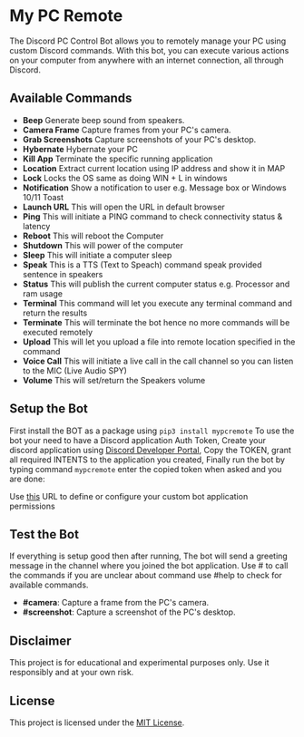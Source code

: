 # My PC Remote

The Discord PC Control Bot allows you to remotely manage your PC using custom Discord commands. With this bot, you can execute various actions on your computer from anywhere with an internet connection, all through Discord.

## Available Commands

- **Beep** Generate beep sound from speakers.
- **Camera Frame** Capture frames from your PC's camera.
- **Grab Screenshots** Capture screenshots of your PC's desktop.
- **Hybernate** Hybernate your PC
- **Kill App** Terminate the specific running application
- **Location** Extract current location using IP address and show it in MAP
- **Lock** Locks the OS same as doing WIN + L in windows
- **Notification** Show a notification to user e.g. Message box or Windows 10/11 Toast
- **Launch URL** This will open the URL in default browser
- **Ping** This will initiate a PING command to check connectivity status & latency
- **Reboot** This will reboot the Computer
- **Shutdown** This will power of the computer
- **Sleep** This will initiate a computer sleep
- **Speak** This is a TTS (Text to Speach) command speak provided sentence in speakers
- **Status** This will publish the current computer status e.g. Processor and ram usage
- **Terminal** This command will let you execute any terminal command and return the results
- **Terminate** This will terminate the bot hence no more commands will be executed remotely
- **Upload** This will let you upload a file into remote location specified in the command
- **Voice Call** This will initiate a live call in the call channel so you can listen to the MIC (Live Audio SPY)
- **Volume** This will set/return the Speakers volume

## Setup the Bot
First install the BOT as a package using `pip3 install mypcremote`
To use the bot your need to have a Discord application Auth Token, Create your discord application using [Discord Developer Portal](https://discord.com/developers/applications), Copy the TOKEN, grant all required INTENTS to the application you created, Finally run the bot by typing command `mypcremote` enter the copied token when asked and you are done:

Use [this](https://discordapi.com/permissions.html) URL to define or configure your custom bot application permissions

## Test the Bot
If everything is setup good then after running, The bot will send a greeting message in the channel where you joined the bot application. Use # to call the commands if you are unclear about command use #help to check for available commands.

- **#camera**: Capture a frame from the PC's camera.
- **#screenshot**: Capture a screenshot of the PC's desktop.

## Disclaimer
This project is for educational and experimental purposes only. Use it responsibly and at your own risk.

## License
This project is licensed under the [MIT License](LICENSE).